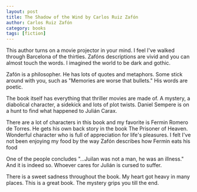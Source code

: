 ```yaml
---
layout: post
title: The Shadow of the Wind by Carlos Ruiz Zafón
author: Carlos Ruiz Zafón
category: books
tags: [fiction]
---
```


This author turns on a movie projector in your mind. I feel I've walked through Barcelona of the thirties. Zafóns descriptions are vivid and you can almost touch the words. I imagined the world to be dark and gothic.

Zafón is a philosopher. He has lots of quotes and metaphors. Some stick around with you, such as "Memories are worse that bullets." His words are poetic.

The book itself has everything that thriller movies are made of. A mystery, a diabolical character, a sidekick and lots of plot twists. Daniel Sempere is on a hunt to find what happened to Julián Carax.

There are a lot of characters in this book and my favorite is Fermin Romero de Torres. He gets his own back story in the book The Prisoner of Heaven. Wonderful character who is full of appreciation for life's pleasures. I felt I've not been enjoying my food by the way Zafón describes how Fermin eats his food

One of the people concludes "...Juilan was not a man, he was an illness." And it is indeed so. Whoever cares for Julián is cursed to suffer.

There is a sweet sadness throughout the book. My heart got heavy in many places. This is a great book. The mystery grips you till the end.
